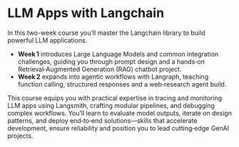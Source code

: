 # LLM Apps with Langchain

In this two-week course you’ll master the Langchain library to build powerful LLM applications. 
- **Week 1** introduces Large Language Models and common integration challenges, guiding you through prompt design and a hands‑on Retrieval‑Augmented Generation (RAG) chatbot project.
- **Week 2** expands into agentic workflows with Langraph, teaching function calling, structured responses and a web‑research agent build.

This course equips you with practical expertise in tracing and monitoring LLM apps using Langsmith, crafting modular pipelines, and debugging complex workflows. You’ll learn to evaluate model outputs, iterate on design patterns, and deploy end‑to‑end solutions—skills that accelerate development, ensure reliability and position you to lead cutting‑edge GenAI projects.  

